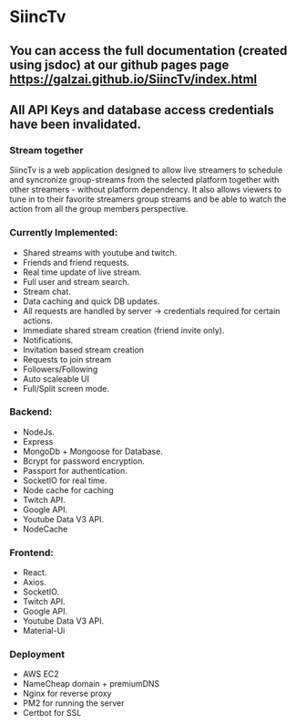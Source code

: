 # SiincTv
## You can access the full documentation (created using jsdoc) at our github pages page https://galzai.github.io/SiincTv/index.html   
## All API Keys and database access credentials have been invalidated.
### Stream together
SiincTv is a web application designed to allow live streamers to schedule and syncronize group-streams from the selected platform together with other streamers - without platform dependency.
It also allows viewers to tune in to their favorite streamers group streams and be able to watch the action from all the group members perspective.

### Currently Implemented:
* Shared streams with youtube and twitch.
* Friends and friend requests.
* Real time update of live stream.
* Full user and stream search.
* Stream chat.
* Data caching and quick DB updates.
* All requests are handled by server -> credentials required for certain actions.
* Immediate shared stream creation (friend invite only).
* Notifications.
* Invitation based stream creation
* Requests to join stream
* Followers/Following
* Auto scaleable UI
* Full/Split screen mode.

### Backend:
* NodeJs.
* Express
* MongoDb + Mongoose for Database.
* Bcrypt for password encryption.
* Passport for authentication.
* SocketIO for real time.
* Node cache for caching
* Twitch API.
* Google API.
* Youtube Data V3 API.
* NodeCache

### Frontend:
* React.
* Axios.
* SocketIO.
* Twitch API.
* Google API.
* Youtube Data V3 API.
* Material-Ui

### Deployment
* AWS EC2
* NameCheap domain + premiumDNS
* Nginx for reverse proxy
* PM2 for running the server
* Certbot for SSL 

